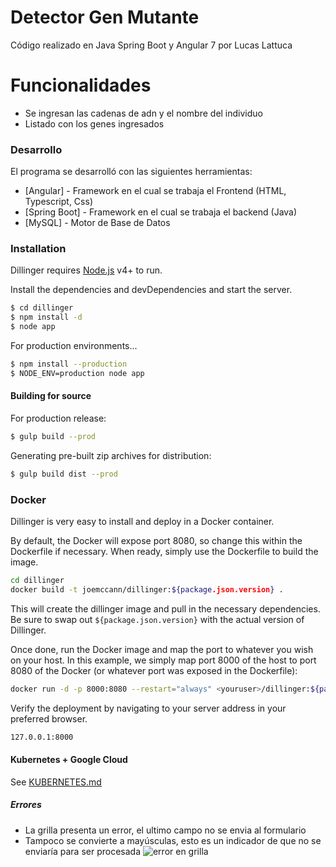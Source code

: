 # Detector Gen Mutante 


Código realizado en Java Spring Boot y Angular 7 por Lucas Lattuca

# Funcionalidades

  - Se ingresan las cadenas de adn y el nombre del individuo 
  - Listado con los genes ingresados


### Desarrollo

El programa se desarrolló con las siguientes herramientas:

* [Angular] - Framework en el cual se trabaja el Frontend (HTML, Typescript, Css)
* [Spring Boot] - Framework en el cual se trabaja el backend (Java)
* [MySQL] - Motor de Base de Datos


### Installation

Dillinger requires [Node.js](https://nodejs.org/) v4+ to run.

Install the dependencies and devDependencies and start the server.

```sh
$ cd dillinger
$ npm install -d
$ node app
```

For production environments...

```sh
$ npm install --production
$ NODE_ENV=production node app
```

#### Building for source
For production release:
```sh
$ gulp build --prod
```
Generating pre-built zip archives for distribution:
```sh
$ gulp build dist --prod
```
### Docker
Dillinger is very easy to install and deploy in a Docker container.

By default, the Docker will expose port 8080, so change this within the Dockerfile if necessary. When ready, simply use the Dockerfile to build the image.

```sh
cd dillinger
docker build -t joemccann/dillinger:${package.json.version} .
```
This will create the dillinger image and pull in the necessary dependencies. Be sure to swap out `${package.json.version}` with the actual version of Dillinger.

Once done, run the Docker image and map the port to whatever you wish on your host. In this example, we simply map port 8000 of the host to port 8080 of the Docker (or whatever port was exposed in the Dockerfile):

```sh
docker run -d -p 8000:8080 --restart="always" <youruser>/dillinger:${package.json.version}
```

Verify the deployment by navigating to your server address in your preferred browser.

```sh
127.0.0.1:8000
```

#### Kubernetes + Google Cloud

See [KUBERNETES.md](https://github.com/joemccann/dillinger/blob/master/KUBERNETES.md)

##### Errores
 * La grilla presenta un error, el ultimo campo no se envia al formulario
 * Tampoco se convierte a mayúsculas, esto es un indicador de que no se enviaría para ser procesada
![error en grilla](https://github.com/lukalpda/GenMutante-Meli/blob/master/Gen-Back/src/main/resources/static/error%20en%20grilla.png)





